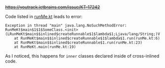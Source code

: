 ~~https://youtrack.jetbrains.com/issue/KT-17242~~

Code listed in [runMe.kt](src/runMe.kt) leads to error:
```
Exception in thread "main" java.lang.NoSuchMethodError: RunMeKt$main$1$1$SomeClass.<init>(LRunMeKt$main$$inlined$createRunnable$1$lambda$1;Ljava/lang/String;)V
	at RunMeKt$main$$inlined$createRunnable$1$lambda$1.run(runMe.kt:6)
	at RunMeKt$main$$inlined$createRunnable$1.run(runMe.kt:23)
	at RunMeKt.main(runMe.kt:19)
```

As I noticed, this happens for `inner` classes declared inside of cross-inlined code.
